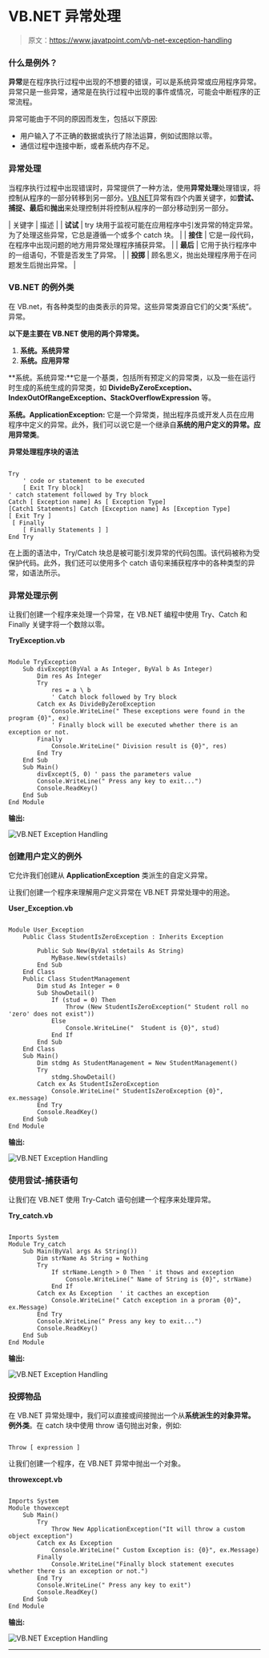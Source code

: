 # VB.NET 异常处理

> 原文：<https://www.javatpoint.com/vb-net-exception-handling>

### 什么是例外？

**异常**是在程序执行过程中出现的不想要的错误，可以是系统异常或应用程序异常。异常只是一些异常，通常是在执行过程中出现的事件或情况，可能会中断程序的正常流程。

异常可能由于不同的原因而发生，包括以下原因:

*   用户输入了不正确的数据或执行了除法运算，例如试图除以零。
*   通信过程中连接中断，或者系统内存不足。

### 异常处理

当程序执行过程中出现错误时，异常提供了一种方法，使用**异常处理**处理错误，将控制从程序的一部分转移到另一部分。[VB.NET](https://www.javatpoint.com/vb-net)异常有四个内置关键字，如**尝试、捕捉、最后**和**抛出**来处理控制并将控制从程序的一部分移动到另一部分。

| 关键字 | 描述 |
| **试试** | try 块用于监视可能在应用程序中引发异常的特定异常。为了处理这些异常，它总是遵循一个或多个 catch 块。 |
| **接住** | 它是一段代码，在程序中出现问题的地方用异常处理程序捕获异常。 |
| **最后** | 它用于执行程序中的一组语句，不管是否发生了异常。 |
| **投掷** | 顾名思义，抛出处理程序用于在问题发生后抛出异常。 |

### VB.NET 的例外类

在 VB.net，有各种类型的由类表示的异常。这些异常类源自它们的父类“系统”。异常。

**以下是主要在 VB.NET 使用的两个异常类。**

1.  **系统。系统异常**
2.  **系统。应用异常**

**系统。系统异常:**它是一个基类，包括所有预定义的异常类，以及一些在运行时生成的系统生成的异常类，如 **DivideByZeroException、IndexOutOfRangeException、StackOverflowExpression** 等。

**系统。ApplicationException:** 它是一个异常类，抛出程序员或开发人员在应用程序中定义的异常。此外，我们可以说它是一个继承自**系统的用户定义的异常。应用异常类**。

**异常处理程序块的语法**

```

Try
	' code or statement to be executed
	[ Exit Try block]
' catch statement followed by Try block
Catch [ Exception name] As [ Exception Type] 
[Catch1 Statements] Catch [Exception name] As [Exception Type]
[ Exit Try ]
 [ Finally
	[ Finally Statements ] ]
End Try

```

在上面的语法中，Try/Catch 块总是被可能引发异常的代码包围。该代码被称为受保护代码。此外，我们还可以使用多个 catch 语句来捕获程序中的各种类型的异常，如语法所示。

### 异常处理示例

让我们创建一个程序来处理一个异常，在 VB.NET 编程中使用 Try、Catch 和 Finally 关键字将一个数除以零。

**TryException.vb**

```

Module TryException
    Sub divExcept(ByVal a As Integer, ByVal b As Integer)
        Dim res As Integer
        Try
            res = a \ b
            ' Catch block followed by Try block
        Catch ex As DivideByZeroException
            Console.WriteLine(" These exceptions were found in the program {0}", ex)
            ' Finally block will be executed whether there is an exception or not.
        Finally
            Console.WriteLine(" Division result is {0}", res)
        End Try
    End Sub
    Sub Main()
        divExcept(5, 0) ' pass the parameters value
        Console.WriteLine(" Press any key to exit...")
        Console.ReadKey()
    End Sub
End Module

```

**输出:**

![VB.NET Exception Handling](img/e7e64431447f826671cee550c5a42db3.png)

### 创建用户定义的例外

它允许我们创建从 **ApplicationException** 类派生的自定义异常。

让我们创建一个程序来理解用户定义异常在 VB.NET 异常处理中的用途。

**User_Exception.vb**

```

Module User_Exception
    Public Class StudentIsZeroException : Inherits Exception

        Public Sub New(ByVal stdetails As String)
            MyBase.New(stdetails)
        End Sub
    End Class
    Public Class StudentManagement
        Dim stud As Integer = 0
        Sub ShowDetail()
            If (stud = 0) Then
                Throw (New StudentIsZeroException(" Student roll no 'zero' does not exist"))
            Else
                Console.WriteLine("  Student is {0}", stud)
            End If
        End Sub
    End Class
    Sub Main()
        Dim stdmg As StudentManagement = New StudentManagement()
        Try
            stdmg.ShowDetail()
        Catch ex As StudentIsZeroException
            Console.WriteLine(" StudentIsZeroException {0}", ex.message)
        End Try
        Console.ReadKey()
    End Sub
End Module

```

**输出:**

![VB.NET Exception Handling](img/acf4c9a49c74d9cd41511f6c87d750e1.png)

### 使用尝试-捕获语句

让我们在 VB.NET 使用 Try-Catch 语句创建一个程序来处理异常。

**Try_catch.vb**

```

Imports System
Module Try_catch
    Sub Main(ByVal args As String())
        Dim strName As String = Nothing
        Try
            If strName.Length > 0 Then ' it thows and exception
                Console.WriteLine(" Name of String is {0}", strName)
            End If
        Catch ex As Exception  ' it cacthes an exception
            Console.WriteLine(" Catch exception in a proram {0}", ex.Message)
        End Try
        Console.WriteLine(" Press any key to exit...")
        Console.ReadKey()
    End Sub
End Module

```

**输出:**

![VB.NET Exception Handling](img/c4d70d5d22a9c1cfc8c9c2952ff7b734.png)

### 投掷物品

在 VB.NET 异常处理中，我们可以直接或间接抛出一个从**系统派生的对象异常。例外类**。在 catch 块中使用 throw 语句抛出对象，例如:

```

Throw [ expression ]

```

让我们创建一个程序，在 VB.NET 异常中抛出一个对象。

**throwexcept.vb**

```

Imports System
Module thowexcept
    Sub Main()
        Try
            Throw New ApplicationException("It will throw a custom object exception")
        Catch ex As Exception
            Console.WriteLine(" Custom Exception is: {0}", ex.Message)
        Finally
            Console.WriteLine("Finally block statement executes whether there is an exception or not.")
        End Try
        Console.WriteLine(" Press any key to exit")
        Console.ReadKey()
    End Sub
End Module

```

**输出:**

![VB.NET Exception Handling](img/9cf78bc984409ef1839aa312243d7dbb.png)

* * *